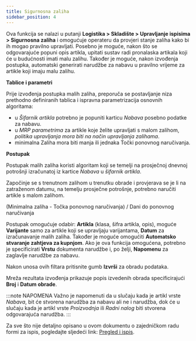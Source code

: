 ```yaml
---
title: Sigurnosna zaliha
sidebar_position: 4
---
```


Ova funkcija se nalazi u putanji **Logistika > Skladište > Upravljanje ispisima > Sigurnosna zaliha** i omogućuje operateru da provjeri stanje zaliha kako bi ih mogao pravilno upravljati. Posebno je moguće, nakon što se odgovarajuće popuni opis artikla, upitati sustav radi pronalaska artikala koji će u budućnosti imati malu zalihu. Također je moguće, nakon izvođenja postupka, automatski generirati narudžbe za nabavu u pravilno vrijeme za artikle koji imaju malu zalihu.

**Tablice i parametri**

Prije izvođenja postupka malih zaliha, preporuča se postavljanje niza prethodno definiranih tablica i ispravna parametrizacija osnovnih algoritama:   
- u *Šifarnik artikla* potrebno je popuniti karticu *Nabava* posebno podatke za nabavu.         
- u *MRP parametrima* za artikle koje želite upravljati s malom zalihom, *politika upravljanja mora biti na način upravljanja zalihama*.        
- minimalna Zaliha mora biti manja ili jednaka Točki ponovnog naručivanja.

**Postupak**

Postupak malih zaliha koristi algoritam koji se temelji na prosječnoj dnevnoj potrošnji izračunatoj iz kartice *Nabava* u *šifarnik artikla*.

Započinje se s trenutnom zalihom u trenutku obrade i provjerava se je li na zatraženom datumu, na temelju prosječne potrošnje, potrebno naručiti artikle s malom zalihom.

(Minimalna zaliha - Točka ponovnog naručivanja) / Dani do ponovnog naručivanja

Postupak omogućuje odabir: **Artikla** (klasa, šifra artikla, opis), moguće **Varijante** samo za artikle koji se upravljaju varijantama, **Datum** za izračunavanje malih zaliha. Također je moguće omogućiti **Automatsko stvaranje zahtjeva za kupnjom**. Ako je ova funkcija omogućena, potrebno je specificirati  **Vrstu** dokumenta narudžbe i, po želji, **Napomenu** za zaglavlje narudžbe za nabavu.

Nakon unosa ovih filtara pritisnite gumb **Izvrši** za obradu podataka.

Mreža rezultata izvođenja prikazuje popis izvedenih obrada specificirajući **Broj** i **Datum obrade**.

:::note NAPOMENA
Važno je napomenuti da u slučaju kada je artikl vrste *Nabava*, bit će stvorena narudžba za nabavu ali ne i narudžba, dok će u slučaju kada je artikl vrste *Proizvodnja* ili *Radni nalog* biti stvorena odgovarajuća narudžba.
:::

Za sve što nije detaljno opisano u ovom dokumentu o zajedničkom radu formi za ispis, pogledajte sljedeći link: [Pregled i ispis](/docs/guide/operations-with-data/reports).